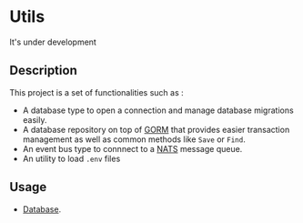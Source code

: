 # Utils

It's under development

## Description

This project is a set of functionalities such as :

- A database type to open a connection and manage database migrations easily.
- A database repository on top of [GORM](https://gorm.io/) that provides easier transaction management as well as common methods like `Save` or `Find`.
- An event bus type to connnect to a [NATS](https://nats.io/) message queue.
- An utility to load `.env` files

## Usage
- [Database](./db/README.md).

